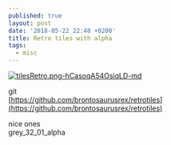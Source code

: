 ```yaml
---
published: true
layout: post
date: '2018-05-22 22:48 +0200'
title: Retro tiles with alpha
tags:
  - misc
---
```

[![tilesRetro.png-hCasoqA54OsiqLD-md](https://i.imgur.com/tFBDURil.png)](https://i.imgur.com/tFBDURi.png)

git  
[https://github.com/brontosaurusrex/retrotiles](https://github.com/brontosaurusrex/retrotiles)

nice ones  
grey_32_01_alpha
